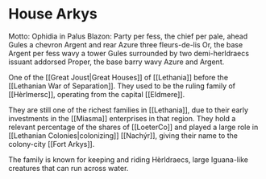 # House Arkys
Motto: Ophidia in Palus
Blazon: Party per fess, the chief per pale, ahead Gules a chevron Argent and rear Azure three fleurs-de-lis Or, the base Argent per fess wavy a tower Gules surrounded by two demi-herldraecs issuant addorsed Proper, the base barry wavy Azure and Argent.

One of the [[Great Joust|Great Houses]] of [[Lethania]] before the [[Lethanian War of Separation]]. They used to be the ruling family of [[Hèrlmersc]], operating from the capital [[Eldmere]]. 

They are still one of the richest families in [[Lethania]], due to their early investments in the [[Miasma]] enterprises in that region. They hold a relevant percentage of the shares of [[LoeterCo]] and played a large role in [[Lethanian Colonies|colonizing]] [[Nachýr]], giving their name to the colony-city [[Fort Arkys]].

The family is known for keeping and riding Hèrldraecs, large Iguana-like creatures that can run across water.